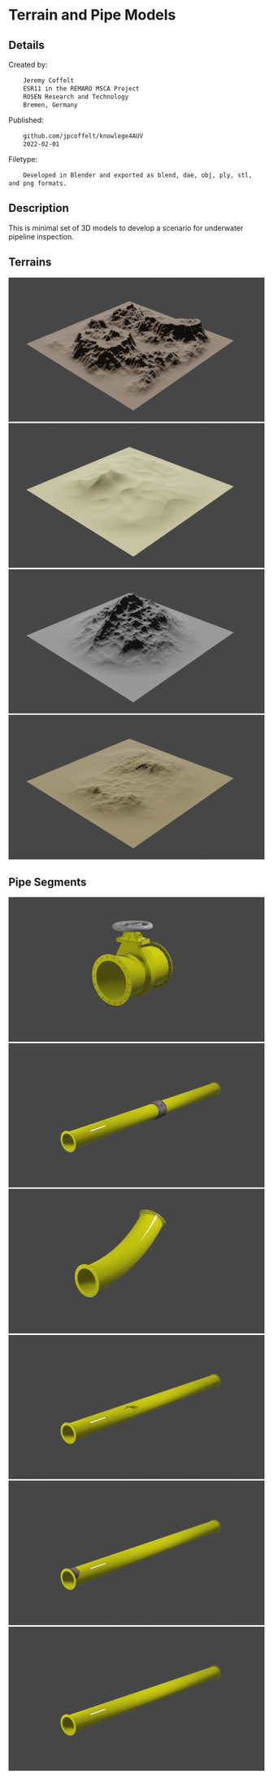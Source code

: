 # Terrain and Pipe Models

## Details

Created by:
```
    Jeremy Coffelt
    ESR11 in the REMARO MSCA Project
    ROSEN Research and Technology
    Bremen, Germany
```

Published:
```
    github.com/jpcoffelt/knowlege4AUV
    2022-02-01
```

Filetype:
```
    Developed in Blender and exported as blend, dae, obj, ply, stl, and png formats.
```

## Description

This is minimal set of 3D models to develop a scenario for underwater pipeline inspection.

## Terrains
![Canyons](https://github.com/jpcoffelt/knowledge4AUV/blob/main/models/terrains/png/canyons.png)
![Dunes](https://github.com/jpcoffelt/knowledge4AUV/blob/main/models/terrains/png/dunes.png)
![Mountain](https://github.com/jpcoffelt/knowledge4AUV/blob/main/models/terrains/png/mountain.png)
![Generic](https://github.com/jpcoffelt/knowledge4AUV/blob/main/models/terrains/png/generic.png)

## Pipe Segments
![Valve](https://github.com/jpcoffelt/knowledge4AUV/blob/main/models/pipes/png/valve.png)
![Protected](https://github.com/jpcoffelt/knowledge4AUV/blob/main/models/pipes/png/protected.png)
![Bend](https://github.com/jpcoffelt/knowledge4AUV/blob/main/models/pipes/png/bend.png)
![Fractured](https://github.com/jpcoffelt/knowledge4AUV/blob/main/models/pipes/png/fractured.png)
![Rusted](https://github.com/jpcoffelt/knowledge4AUV/blob/main/models/pipes/png/rusted.png)
![Straight](https://github.com/jpcoffelt/knowledge4AUV/blob/main/models/pipes/png/straight.png)